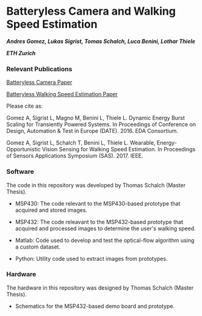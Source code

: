Batteryless Camera and Walking Speed Estimation
===

***Andres Gomez, Lukas Sigrist, Tomas Schalch, Luca Benini, Lothar Thiele***

***ETH Zurich***

### Relevant Publications

   [Batteryless Camera Paper](https://pub.tik.ee.ethz.ch/people/sigristl/GSMBT2016.pdf)

   [Batteryless Walking Speed Estimation Paper](https://pub.tik.ee.ethz.ch/people/sigristl/GSSBT2017.pdf)
   
   Please cite as:
   
   Gomez A, Sigrist L, Magno M, Benini L, Thiele L.
   Dynamic Energy Burst Scaling for Transiently Powered Systems.
   In Proceedings of Conference on Design, Automation & Test in Europe (DATE). 2016. EDA Consortium.
   
   Gomez A, Sigrist L, Schalch T, Benini L, Thiele L.
   Wearable, Energy-Opportunistic Vision Sensing for Walking Speed Estimation.
   In Proceedings of Sensors Applications Symposium (SAS). 2017. IEEE.
   
### Software

The code in this repository was developed by Thomas Schalch (Master Thesis).

- MSP430: The code relevant to the MSP430-based prototype that acquired and stored images.

- MSP432: The code releavant to the MSP432-based prototype that acquired and processed images to determine the user's walking speed.

- Matlab: Code used to develop and test the optical-flow algorithm using a custom dataset.

- Python: Utility code used to extract images from prototypes.

### Hardware

The hardware in this repository was designed by Thomas Schalch (Master Thesis).

- Schematics for the MSP432-based demo board and prototype.
